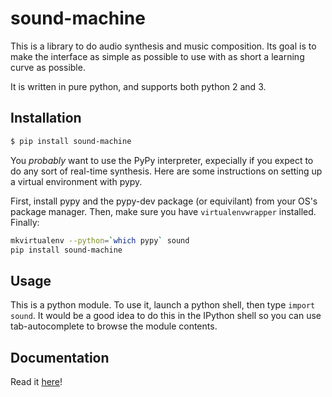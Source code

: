 # sound-machine

This is a library to do audio synthesis and music composition.
Its goal is to make the interface as simple as possible to use with as short a learning curve as possible.

It is written in pure python, and supports both python 2 and 3.

## Installation

```bash
$ pip install sound-machine
```

You _probably_ want to use the PyPy interpreter, expecially if you expect to do any sort of real-time synthesis.
Here are some instructions on setting up a virtual environment with pypy.

First, install pypy and the pypy-dev package (or equivilant) from your OS's package manager.
Then, make sure you have `virtualenvwrapper` installed.
Finally:

```bash
mkvirtualenv --python=`which pypy` sound
pip install sound-machine
```

## Usage

This is a python module.
To use it, launch a python shell, then type `import sound`.
It would be a good idea to do this in the IPython shell so you can use tab-autocomplete to browse the module contents.

## Documentation

Read it [here](https://cs.ucsb.edu/~dutcher/sound-machine/)!
